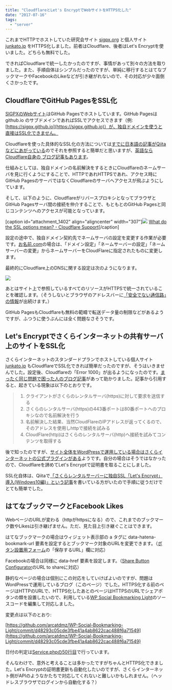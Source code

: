 ```yaml
---
title: "CloudflareとLet's EncryptでWebサイトをHTTPS化した"
date: "2017-07-16"
tags: 
  - "server"
---
```


これまでHTTPでホストしていた研究会サイト [sigpx.org](https://sigpx.org) と個人サイト [junkato.jp](https://junkato.jp/ja) をHTTPS化しました。前者はCloudflare、後者はLet's Encryptを使いました。どちらも無料でした。

できればCloudflareで統一したかったのですが、事情があって別々の方法を取りました。また、手順自体はシンプルだったのですが、単純に移行するとはてなブックマークやFacebookのLikeなどが引き継がれないので、その対応が少々面倒くさかったです。

## CloudflareでGitHub PagesをSSL化

[SIGPXのWebサイト](https://sigpx.org/)はGitHub Pagesでホストしています。GitHub Pagesは github.io のサブドメインであればSSLでアクセスできます（例: [https://sigpx.github.io](https://sigpx.github.io)）が、独自ドメインを使うと直接はSSL化できません。

Cloudflareを使った具体的なSSL化の方法については[すでに日本語の記事がQiitaなどにあがっている](http://qiita.com/noraworld/items/89dd85a434a7b759e00c)のでそれを参照すると簡単だと思いますが、[英語ならCloudflare自身の ブログ記事もあります](https://blog.cloudflare.com/secure-and-fast-github-pages-with-cloudflare/)。

仕組みとしては、独自ドメインの名前解決をするときにCloudflareのネームサーバを見に行くようにすることで、HTTPであれHTTPSであれ、アクセス時にGitHub PagesのサーバではなくCloudflareのサーバへアクセスが飛ぶようにしています。

そして、以下のように、CloudflareがリバースプロキシとなってブラウザとGitHub Pagesサーバ間の接続を仲介することで、もともとのGitHub Pagesと同じコンテンツへのアクセスが可能となっています。

\[caption id="attachment\_1402" align="aligncenter" width="307"\][![](/images/cfssl_full.png)](https://junkato.jp/ja/blog/wp-content/uploads/2017/07/cfssl_full.png) [What do the SSL options mean? - Cloudflare Support](https://support.cloudflare.com/hc/en-us/articles/200170416)\[/caption\]

設定の途中で、独自ドメイン契約先でネームサーバの設定を変更する作業が必要です。[お名前.com](https://www.onamae.com/)の場合は、「ドメイン設定」「ネームサーバーの設定」「ネームサーバーの変更」からネームサーバーをCloudFlareに指定されたものに変更します。

最終的にCloudflare上のDNSに関する設定は次のようになります。

[![](/images/cloudflare-configurations.png)](https://junkato.jp/ja/blog/wp-content/uploads/2017/07/cloudflare-configurations.png)

あとはサイト上で参照しているすべてのリソースがHTTPSで統一されていることを確認します。（そうしないとブラウザのアドレスバーに[「安全でない通信路」の情報](http://www.atmarkit.co.jp/ait/articles/1609/23/news023.html)が出続けます。）

GitHub PagesもCloudflareも無料の範疇で転送データ量の制限などがあるようですが、ふつうに使うぶんには全く問題なさそうです。

## Let's Encryptでさくらインターネットの共有サーバ上のサイトをSSL化

さくらインターネットのスタンダードプランでホストしている個人サイト [junkato.jp](https://junkato.jp/ja) もCloudflareでSSL化できれば簡単だったのですが、そうはいきませんでした。設定後、Cloudflareの「Error 1000」が出るようになったのです。[まったく同じ問題で困った人のブログ記事](https://my.iesaba.com/posts/sakura-shared-server-very-bad)があって助かりました。記事から引用すると、起きている現象は以下のとおりです。

> 1. クライアントがさくらのレンタルサーバ(https)に対して要求を送信する
> 2. さくらのレンタルサーバ(https)の443番ポートは80番ポートへのプロキシなので名前解決を行う
> 3. 名前解決した結果、当然CloudFlareのIPアドレスが返ってくるので、そのアドレスを使用しhttpで接続を試みる
> 4. CloudFlare(http)はさくらのレンタルサーバ(http)へ接続を試みてコンテンツを取得する

後で知ったのですが、[サイト全体をWordPressで運用している場合はさくらインターネットの公式プラグインがある](https://ja.wordpress.org/plugins/sakura-rs-wp-ssl/)ようです。自分の場合はそうではなかったので、Cloudflareを諦めてLet's Encryptで証明書を取ることにしました。

SSL化自体は、Qiitaで[「さくらレンタルサーバーに独自SSL「Let's Encrypt」導入(Windows10編)」という記事](http://qiita.com/bass-inu/items/43637b3ceb9fa7cf05c7)を書いている方がいたので手順に従うだけでとても簡単でした。

## はてなブックマークとFacebook Likes

WebページのURLが変わる（httpがhttpsになる）ので、これまでのブックマーク数やLikesは引き継げません。ただ、見た目上引き継ぐことはできます。

はてなブックマークの場合はウィジェット表示部の a タグに data-hatena-bookmark-url 要素を設定するとブックマーク対象のURLを変更できます。（[ボタン設置用フォーム](http://b.hatena.ne.jp/guide/bbutton)の「保存するURL」欄に対応）

Facebookの場合は同様に data-href 要素を設定します。（[Share Button Configurator](https://developers.facebook.com/docs/plugins/share-button)のURL to shareに対応）

静的なページの場合は個別にこの対応をしていけばよいのですが、問題はWordPressで運用しているブログ（このページ）でした。HTTPS化する前のページはHTTPのURLで、HTTPS化したあとのページはHTTPSのURLでシェアボタンの類を設置したいので、利用している[WP Social Bookmarking Light](https://wordpress.org/plugins/wp-social-bookmarking-light/)のソースコードを編集して対応しました。

変更点は以下のとおり:

[https://github.com/arcatdmz/WP-Social-Bookmarking-Light/commit/d48293c05cde3fbe41a4ab8622cac488f6a71549](https://github.com/arcatdmz/WP-Social-Bookmarking-Light/commit/d48293c05cde3fbe41a4ab8622cac488f6a71549)

日付の判定は[Service.phpの50行目](https://github.com/arcatdmz/WP-Social-Bookmarking-Light/blob/d48293c05cde3fbe41a4ab8622cac488f6a71549/src/WpSocialBookmarkingLight/Service.php#L50)で行っています。

そんなわけで、意外と考えることは多かったですがちゃんとHTTPS化できました。Let's Encryptの証明書更新も自動化したいのですが、さくらインターネット側がAPIのようなかたちで対応してくれないと難しいかもしれません。（ヘッドレスブラウザでログインから自動化する？）
